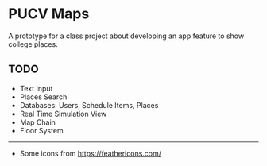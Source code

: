 # PUCV Maps

A prototype for a class project about developing an app feature to show college places.



## TODO

- Text Input
- Places Search
- Databases: Users, Schedule Items, Places
- Real Time Simulation View
- Map Chain
- Floor System

---

- Some icons from https://feathericons.com/